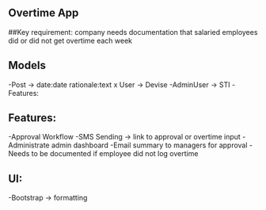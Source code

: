 ## Overtime App

##Key requirement: company needs documentation that salaried employees did or did not get overtime each week

## Models
-Post -> date:date rationale:text
x User -> Devise
-AdminUser -> STI
-Features:

## Features:
-Approval Workflow
-SMS Sending -> link to approval or overtime input
-Administrate admin dashboard
-Email summary to managers for approval
-Needs to be documented if employee did not log overtime


## UI:
-Bootstrap -> formatting